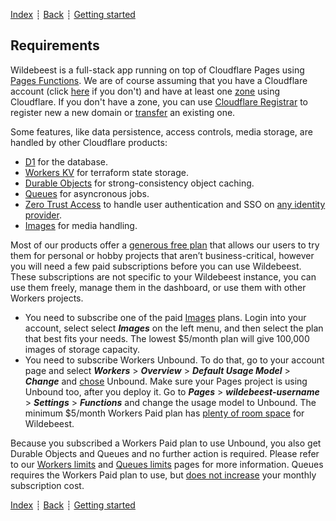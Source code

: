 [Index](../README.md) ┊ [Back](../) ┊ [Getting started](getting-started.md)

## Requirements

Wildebeest is a full-stack app running on top of Cloudflare Pages using [Pages Functions](https://developers.cloudflare.com/pages/platform/functions/). We are of course assuming that you have a Cloudflare account (click [here](https://dash.cloudflare.com/sign-up) if you don't) and have at least one [zone](https://www.cloudflare.com/en-gb/learning/dns/glossary/dns-zone/) using Cloudflare. If you don't have a zone, you can use [Cloudflare Registrar](https://www.cloudflare.com/en-gb/products/registrar/) to register new a new domain or [transfer](https://developers.cloudflare.com/registrar/get-started/transfer-domain-to-cloudflare/) an existing one.

Some features, like data persistence, access controls, media storage, are handled by other Cloudflare products:

- [D1](https://developers.cloudflare.com/d1/) for the database.
- [Workers KV](https://developers.cloudflare.com/workers/learning/how-kv-works/) for terraform state storage.
- [Durable Objects](https://developers.cloudflare.com/workers/learning/using-durable-objects/) for strong-consistency object caching.
- [Queues](https://developers.cloudflare.com/queues/) for asyncronous jobs.
- [Zero Trust Access](https://www.cloudflare.com/en-gb/products/zero-trust/access/) to handle user authentication and SSO on [any identity provider](https://developers.cloudflare.com/cloudflare-one/identity/idp-integration/).
- [Images](https://www.cloudflare.com/en-gb/products/cloudflare-images/) for media handling.

Most of our products offer a [generous free plan](https://www.cloudflare.com/en-gb/plans/) that allows our users to try them for personal or hobby projects that aren’t business-critical, however you will need a few paid subscriptions before you can use Wildebeest. These subscriptions are not specific to your Wildebeest instance, you can use them freely, manage them in the dashboard, or use them with other Workers projects.

- You need to subscribe one of the paid [Images](https://developers.cloudflare.com/images/cloudflare-images/) plans. Login into your account, select select **_Images_** on the left menu, and then select the plan that best fits your needs. The lowest $5/month plan will give 100,000 images of storage capacity.
- You need to subscribe Workers Unbound. To do that, go to your account page and select **_Workers_** > **_Overview_** > **_Default Usage Model_** > **_Change_** and [chose](https://developers.cloudflare.com/workers/platform/pricing/#default-usage-model) Unbound. Make sure your Pages project is using Unbound too, after you deploy it. Go to **_Pages_** > **_wildebeest-username_** > **_Settings_** > **_Functions_** and change the usage model to Unbound. The minimum $5/month Workers Paid plan has [plenty of room space](https://developers.cloudflare.com/workers/platform/limits/) for Wildebeest.

Because you subscribed a Workers Paid plan to use Unbound, you also get Durable Objects and Queues and no further action is required. Please refer to our [Workers limits](https://developers.cloudflare.com/workers/platform/limits/) and [Queues limits](https://developers.cloudflare.com/queues/limits/) pages for more information. Queues requires the Workers Paid plan to use, but [does not increase](https://developers.cloudflare.com/queues/pricing/) your monthly subscription cost.

[Index](../README.md) ┊ [Back](../) ┊ [Getting started](getting-started.md)

